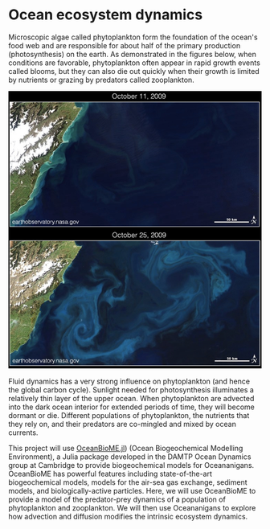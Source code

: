 # Ocean ecosystem dynamics

Microscopic algae called phytoplankton form the foundation of the ocean's food web and are responsible for about half of the primary production (photosynthesis) on the earth.
As demonstrated in the figures below, when conditions are favorable, phytoplankton often appear in rapid growth events called blooms, but they can also die out quickly when their growth is limited by nutrients or grazing by predators called zooplankton.

![phytoplankton](./images/phytoplankton.jpg)

Fluid dynamics has a very strong influence on phytoplankton (and hence the global carbon cycle). Sunlight needed for photosynthesis illuminates a relatively thin layer of the upper ocean. When phytoplankton are advected into the dark ocean interior for extended periods of time, they will become dormant or die. Different populations of phytoplankton, the nutrients that they rely on, and their predators are co-mingled and mixed by ocean currents.

This project will use [OceanBioME.jl](https://github.com/OceanBioME/OceanBioME.jl)) (Ocean Biogeochemical Modelling Environment), a Julia package developed in the DAMTP Ocean Dynamics group at Cambridge to provide biogeochemical models for Oceananigans. OceanBioME has powerful features including state-of-the-art biogeochemical models, models for the air-sea gas exchange, sediment models, and biologically-active particles. Here, we will use OceanBioME to provide a model of the predator-prey dynamics of a population of phytoplankton and zooplankton. We will then use Oceananigans to explore how advection and diffusion modifies the intrinsic ecosystem dynamics.




